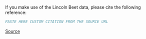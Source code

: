 If you make use of the Lincoln Beet data, please cite the following reference:

``` bibtex
PASTE HERE CUSTOM CITATION FROM THE SOURCE URL
```

[Source](https://arxiv.org/abs/2109.11048)